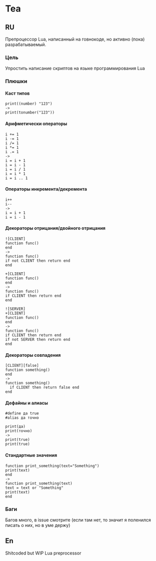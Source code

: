 # Tea

## RU
Препроцессор Lua, написанный на говнокоде, но активно (пока) разрабатываемый.
### Цель
Упростить написание скриптов на языке программирования Lua
### Плюшки
#### Каст типов
```
print((number) "123")
->
print(tonumber("123"))
```
#### Арифметически операторы
```
i += 1
i -= 1
i /= 1
i *= 1
i .= 1
->
i = i + 1
i = i - 1
i = i / 1
i = i * 1
i = i .. 1
```
#### Операторы инкремента/декремента
```
i++
i--
->
i = i + 1
i = i - 1
```
#### Декораторы отрицания/двойного отрицания
```
![CLIENT]
function func()
end
->
function func()
if not CLIENT then return end
end
```
```
+[CLIENT]
function func()
end
->
function func()
if CLIENT then return end
end
```
```
![SERVER]
+[CLIENT]
function func()
end
->
function func()
if CLIENT then return end
if not SERVER then return end
end
```
#### Декораторы совпадения
```
[CLIENT][false]
function something()
end
->
function something()
  if CLIENT then return false end
end
```
#### Дефайны и алиасы
```
#define да true
#alias да точно

print(да)
print(точно)
->
print(true)
print(true)
```
#### Стандартные значения
```
function print_something(text="Something")
print(text)
end
->
function print_something(text)
text = text or "Something"
print(text)
end
```
### Баги
Багов много, в issue смотрите (если там нет, то значит я поленился писать о них, но в уме держу)
## En
Shitcoded but WIP Lua preprocessor
